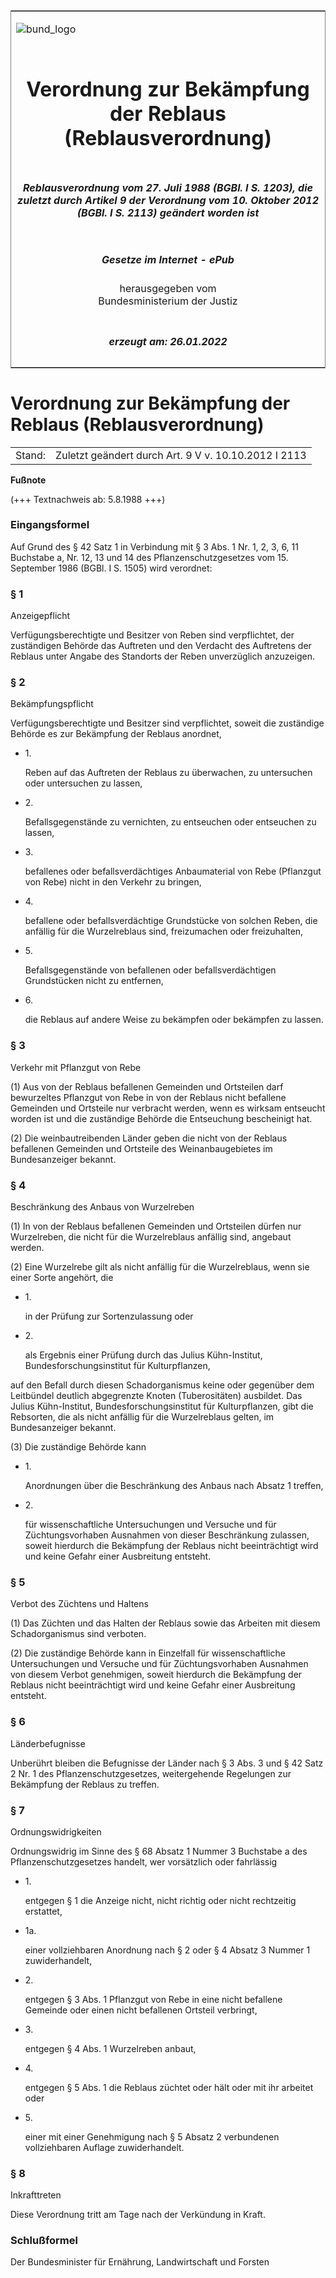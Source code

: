 <span id="DECKBLATT.html"></span>

<table border="0" frame="border" width="100%">

<tr valign="top">

<td align="left">

![bund\_logo](BfJ_2021_Web_de_de.gif)

</td>

<td align="right">

 

</td>

</tr>

<tr align="center" valign="middle">

<td colspan="2">

# Verordnung zur Bekämpfung der Reblaus (Reblausverordnung)

</td>

</tr>

<tr align="center" valign="middle">

<td colspan="2">

##### Reblausverordnung vom 27. Juli 1988 (BGBl. I S. 1203), die zuletzt durch Artikel 9 der Verordnung vom 10. Oktober 2012 (BGBl. I S. 2113) geändert worden ist

</td>

</tr>

<tr align="center" valign="middle">

<td colspan="2">

  
  

##### Gesetze im Internet - ePub  
  
herausgegeben vom  
Bundesministerium der Justiz

</td>

</tr>

<tr align="center" valign="bottom">

<td colspan="2">

  
  

##### erzeugt am: 26.01.2022

</td>

</tr>

</table>

<span id="BJNR012030988.html"></span>

# Verordnung zur Bekämpfung der Reblaus (Reblausverordnung)

<div>

<div class="jnhtml">

|        |                                                      |
| ------ | ---------------------------------------------------- |
| Stand: | Zuletzt geändert durch Art. 9 V v. 10.10.2012 I 2113 |

</div>

</div>

<div>

  
**Fußnote**

<div class="jnhtml">

<div>

<div class="jurAbsatz">

(+++ Textnachweis ab: 5.8.1988 +++)

</div>

</div>

</div>

</div>

<span id="BJNR012030988BJNE000100328.html"></span>

### Eingangsformel  

<div>

<div class="jnhtml">

<div>

<div class="jurAbsatz">

Auf Grund des § 42 Satz 1 in Verbindung mit § 3 Abs. 1 Nr. 1, 2, 3, 6,
11 Buchstabe a, Nr. 12, 13 und 14 des Pflanzenschutzgesetzes vom 15.
September 1986 (BGBl. I S. 1505) wird verordnet:

</div>

</div>

</div>

</div>

<span id="BJNR012030988BJNE000200328.html"></span>

### § 1  
Anzeigepflicht

<div>

<div class="jnhtml">

<div>

<div class="jurAbsatz">

Verfügungsberechtigte und Besitzer von Reben sind verpflichtet, der
zuständigen Behörde das Auftreten und den Verdacht des Auftretens der
Reblaus unter Angabe des Standorts der Reben unverzüglich anzuzeigen.

</div>

</div>

</div>

</div>

<span id="BJNR012030988BJNE000300328.html"></span>

### § 2  
Bekämpfungspflicht

<div>

<div class="jnhtml">

<div>

<div class="jurAbsatz">

Verfügungsberechtigte und Besitzer sind verpflichtet, soweit die
zuständige Behörde es zur Bekämpfung der Reblaus anordnet,

  - 1\.
    
    <div style="">
    
    Reben auf das Auftreten der Reblaus zu überwachen, zu untersuchen
    oder untersuchen zu lassen,
    
    </div>

  - 2\.
    
    <div style="">
    
    Befallsgegenstände zu vernichten, zu entseuchen oder entseuchen zu
    lassen,
    
    </div>

  - 3\.
    
    <div style="">
    
    befallenes oder befallsverdächtiges Anbaumaterial von Rebe
    (Pflanzgut von Rebe) nicht in den Verkehr zu bringen,
    
    </div>

  - 4\.
    
    <div style="">
    
    befallene oder befallsverdächtige Grundstücke von solchen Reben, die
    anfällig für die Wurzelreblaus sind, freizumachen oder freizuhalten,
    
    </div>

  - 5\.
    
    <div style="">
    
    Befallsgegenstände von befallenen oder befallsverdächtigen
    Grundstücken nicht zu entfernen,
    
    </div>

  - 6\.
    
    <div style="">
    
    die Reblaus auf andere Weise zu bekämpfen oder bekämpfen zu lassen.
    
    </div>

</div>

</div>

</div>

</div>

<span id="BJNR012030988BJNE000400328.html"></span>

### § 3  
Verkehr mit Pflanzgut von Rebe

<div>

<div class="jnhtml">

<div>

<div class="jurAbsatz">

(1) Aus von der Reblaus befallenen Gemeinden und Ortsteilen darf
bewurzeltes Pflanzgut von Rebe in von der Reblaus nicht befallene
Gemeinden und Ortsteile nur verbracht werden, wenn es wirksam entseucht
worden ist und die zuständige Behörde die Entseuchung bescheinigt hat.

</div>

<div class="jurAbsatz">

(2) Die weinbautreibenden Länder geben die nicht von der Reblaus
befallenen Gemeinden und Ortsteile des Weinanbaugebietes im
Bundesanzeiger bekannt.

</div>

</div>

</div>

</div>

<span id="BJNR012030988BJNE000501377.html"></span>

### § 4  
Beschränkung des Anbaus von Wurzelreben

<div>

<div class="jnhtml">

<div>

<div class="jurAbsatz">

(1) In von der Reblaus befallenen Gemeinden und Ortsteilen dürfen nur
Wurzelreben, die nicht für die Wurzelreblaus anfällig sind, angebaut
werden.

</div>

<div class="jurAbsatz">

(2) Eine Wurzelrebe gilt als nicht anfällig für die Wurzelreblaus, wenn
sie einer Sorte angehört, die

  - 1\.
    
    <div style="">
    
    in der Prüfung zur Sortenzulassung oder
    
    </div>

  - 2\.
    
    <div style="">
    
    als Ergebnis einer Prüfung durch das Julius Kühn-Institut,
    Bundesforschungsinstitut für Kulturpflanzen,
    
    </div>

auf den Befall durch diesen Schadorganismus keine oder gegenüber dem
Leitbündel deutlich abgegrenzte Knoten (Tuberositäten) ausbildet. Das
Julius Kühn-Institut, Bundesforschungsinstitut für Kulturpflanzen, gibt
die Rebsorten, die als nicht anfällig für die Wurzelreblaus gelten, im
Bundesanzeiger bekannt.

</div>

<div class="jurAbsatz">

(3) Die zuständige Behörde kann

  - 1\.
    
    <div style="">
    
    Anordnungen über die Beschränkung des Anbaus nach Absatz 1 treffen,
    
    </div>

  - 2\.
    
    <div style="">
    
    für wissenschaftliche Untersuchungen und Versuche und für
    Züchtungsvorhaben Ausnahmen von dieser Beschränkung zulassen,
    soweit hierdurch die Bekämpfung der Reblaus nicht beeinträchtigt
    wird und keine Gefahr einer Ausbreitung entsteht.
    
    </div>

</div>

</div>

</div>

</div>

<span id="BJNR012030988BJNE000601308.html"></span>

### § 5  
Verbot des Züchtens und Haltens

<div>

<div class="jnhtml">

<div>

<div class="jurAbsatz">

(1) Das Züchten und das Halten der Reblaus sowie das Arbeiten mit diesem
Schadorganismus sind verboten.

</div>

<div class="jurAbsatz">

(2) Die zuständige Behörde kann in Einzelfall für wissenschaftliche
Untersuchungen und Versuche und für Züchtungsvorhaben Ausnahmen von
diesem Verbot genehmigen, soweit hierdurch die Bekämpfung der Reblaus
nicht beeinträchtigt wird und keine Gefahr einer Ausbreitung entsteht.

</div>

</div>

</div>

</div>

<span id="BJNR012030988BJNE000700328.html"></span>

### § 6  
Länderbefugnisse

<div>

<div class="jnhtml">

<div>

<div class="jurAbsatz">

Unberührt bleiben die Befugnisse der Länder nach § 3 Abs. 3 und § 42
Satz 2 Nr. 1 des Pflanzenschutzgesetzes, weitergehende Regelungen zur
Bekämpfung der Reblaus zu treffen.

</div>

</div>

</div>

</div>

<span id="BJNR012030988BJNE000803377.html"></span>

### § 7  
Ordnungswidrigkeiten

<div>

<div class="jnhtml">

<div>

<div class="jurAbsatz">

Ordnungswidrig im Sinne des § 68 Absatz 1 Nummer 3 Buchstabe a des
Pflanzenschutzgesetzes handelt, wer vorsätzlich oder fahrlässig

  - 1\.
    
    <div style="">
    
    entgegen § 1 die Anzeige nicht, nicht richtig oder nicht rechtzeitig
    erstattet,
    
    </div>

  - 1a.
    
    <div style="">
    
    einer vollziehbaren Anordnung nach § 2 oder § 4 Absatz 3 Nummer 1
    zuwiderhandelt,
    
    </div>

  - 2\.
    
    <div style="">
    
    entgegen § 3 Abs. 1 Pflanzgut von Rebe in eine nicht befallene
    Gemeinde oder einen nicht befallenen Ortsteil verbringt,
    
    </div>

  - 3\.
    
    <div style="">
    
    entgegen § 4 Abs. 1 Wurzelreben anbaut,
    
    </div>

  - 4\.
    
    <div style="">
    
    entgegen § 5 Abs. 1 die Reblaus züchtet oder hält oder mit ihr
    arbeitet oder
    
    </div>

  - 5\.
    
    <div style="">
    
    einer mit einer Genehmigung nach § 5 Absatz 2 verbundenen
    vollziehbaren Auflage zuwiderhandelt.
    
    </div>

</div>

</div>

</div>

</div>

<span id="BJNR012030988BJNE001001308.html"></span>

### § 8  
Inkrafttreten

<div>

<div class="jnhtml">

<div>

<div class="jurAbsatz">

Diese Verordnung tritt am Tage nach der Verkündung in Kraft.

</div>

</div>

</div>

</div>

<span id="BJNR012030988BJNE001100328.html"></span>

### Schlußformel  

<div>

<div class="jnhtml">

<div>

<div class="jurAbsatz">

<span class="SP">Der Bundesminister für Ernährung, Landwirtschaft und
Forsten</span>

</div>

</div>

</div>

</div>
